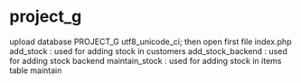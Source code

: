 # project_g



upload database PROJECT_G utf8_unicode_ci;
then open first file index.php
add_stock : used for adding stock in customers 
add_stock_backend : used for adding stock backend
maintain_stock : used for adding stock in items table
maintain


